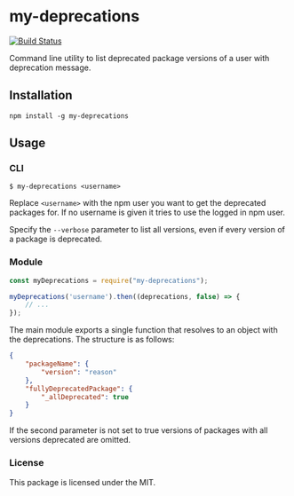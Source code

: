 # my-deprecations

[![Build Status](https://travis-ci.org/freaktechnik/my-deprecations.svg?branch=master)](https://travis-ci.org/freaktechnik/my-deprecations)

Command line utility to list deprecated package versions of a user with deprecation
message.

## Installation
```
npm install -g my-deprecations
```

## Usage
### CLI
```
$ my-deprecations <username>
```

Replace `<username>` with the npm user you want to get the deprecated packages for.
If no username is given it tries to use the logged in npm user.

Specify the `--verbose` parameter to list all versions, even if every version of
a package is deprecated.

### Module
```js
const myDeprecations = require("my-deprecations");

myDeprecations('username').then((deprecations, false) => {
    // ...
});
```

The main module exports a single function that resolves to an object with the
deprecations. The structure is as follows:
```json
{
    "packageName": {
        "version": "reason"
    },
    "fullyDeprecatedPackage": {
        "_allDeprecated": true
    }
}
```

If the second parameter is not set to true versions of packages with all versions
deprecated are omitted.

### License
This package is licensed under the MIT.
